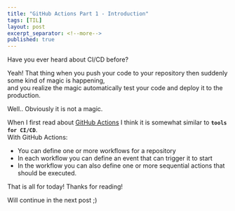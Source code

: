 ```yaml
---
title: "GitHub Actions Part 1 - Introduction"
tags: [TIL]
layout: post
excerpt_separator: <!--more-->
published: true
---
```


Have you ever heard about CI/CD before?  
<!--more-->
Yeah! That thing when you push your code to your repository then suddenly some kind of magic is happening,  
and you realize the magic automatically test your code and deploy it to the production.

Well.. Obviously it is not a magic.

When I first read about [GitHub Actions](https://github.com/features/actions) I think it is somewhat similar to **`tools for CI/CD`**.  
With GitHub Actions:
- You can define one or more workflows for a repository
- In each workflow you can define an event that can trigger it to start
- In the workflow you can also define one or more sequential actions that should be executed.

<!-- What are the events which currently supported? Here is [the answer](https://developer.github.com/actions/managing-workflows/workflow-configuration-options/#events-supported-in-workflow-files)!

I said earlier that it is similar to CI/CD tools, but actually it is not limited to that.  
Basically you can do anything. You can do any actions that you want.  
 -->

That is all for today!
Thanks for reading!

Will continue in the next post ;)